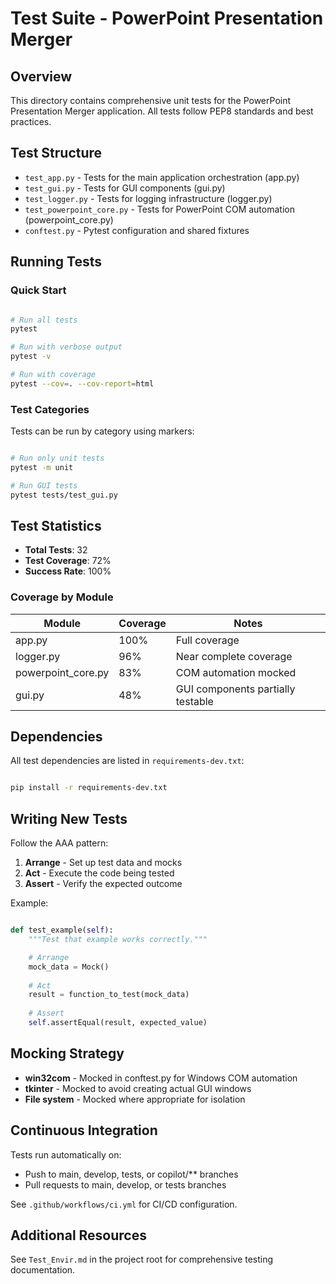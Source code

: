 # Test Suite - PowerPoint Presentation Merger

## Overview

This directory contains comprehensive unit tests for the PowerPoint
Presentation Merger application. All tests follow PEP8 standards and best
practices.

## Test Structure

- `test_app.py` - Tests for the main application orchestration (app.py)
- `test_gui.py` - Tests for GUI components (gui.py)
- `test_logger.py` - Tests for logging infrastructure (logger.py)
- `test_powerpoint_core.py` - Tests for PowerPoint COM automation (powerpoint_core.py)
- `conftest.py` - Pytest configuration and shared fixtures

## Running Tests

### Quick Start

```bash

# Run all tests
pytest

# Run with verbose output
pytest -v

# Run with coverage
pytest --cov=. --cov-report=html

```

### Test Categories

Tests can be run by category using markers:

```bash

# Run only unit tests
pytest -m unit

# Run GUI tests
pytest tests/test_gui.py

```

## Test Statistics

- **Total Tests**: 32
- **Test Coverage**: 72%
- **Success Rate**: 100%

### Coverage by Module

| Module | Coverage | Notes |
|--------|----------|-------|
| app.py | 100% | Full coverage |
| logger.py | 96% | Near complete coverage |
| powerpoint_core.py | 83% | COM automation mocked |
| gui.py | 48% | GUI components partially testable |

## Dependencies

All test dependencies are listed in `requirements-dev.txt`:

```bash

pip install -r requirements-dev.txt

```

## Writing New Tests

Follow the AAA pattern:

1. **Arrange** - Set up test data and mocks
2. **Act** - Execute the code being tested
3. **Assert** - Verify the expected outcome

Example:

```python

def test_example(self):
    """Test that example works correctly."""

    # Arrange
    mock_data = Mock()
    
    # Act
    result = function_to_test(mock_data)
    
    # Assert
    self.assertEqual(result, expected_value)

```

## Mocking Strategy

- **win32com** - Mocked in conftest.py for Windows COM automation
- **tkinter** - Mocked to avoid creating actual GUI windows
- **File system** - Mocked where appropriate for isolation

## Continuous Integration

Tests run automatically on:

- Push to main, develop, tests, or copilot/** branches
- Pull requests to main, develop, or tests branches

See `.github/workflows/ci.yml` for CI/CD configuration.

## Additional Resources

See `Test_Envir.md` in the project root for comprehensive testing documentation.
